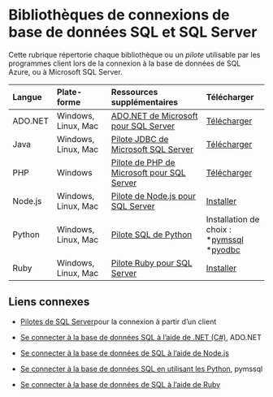 <properties
    pageTitle="Bibliothèques de connexions de base de données SQL et SQL Server"
    description="Affiche le numéro de version minimale pour chaque pilote que les programmes clients peuvent utiliser pour se connecter à la base de données de SQL Azure, ou à Microsoft SQL Server. Un lien est fourni pour les informations de version des pilotes publiés par la Communauté et non par Microsoft."
    services="sql-database"
    documentationCenter=""
    authors="MightyPen"
    manager="jhubbard"
    editor="genemi"/>

<tags
    ms.service="sql-database"
    ms.workload="data-management"
    ms.tgt_pltfrm="na"
    ms.devlang="na"
    ms.topic="article"
    ms.date="10/01/2016"
    ms.author="genemi"/>

# <a name="connection-libraries-for-sql-database-and-sql-server"></a>Bibliothèques de connexions de base de données SQL et SQL Server

Cette rubrique répertorie chaque bibliothèque ou un *pilote* utilisable par les programmes client lors de la connexion à la base de données de SQL Azure, ou à Microsoft SQL Server.


| Langue | Plate-forme | Ressources supplémentaires | Télécharger |
| :-- | :-- | :-- | :-- |
| ADO.NET | Windows, Linux, Mac | [ADO.NET de Microsoft pour SQL Server](http://msdn.microsoft.com/library/mt657768.aspx) | [Télécharger](https://msdn.microsoft.com/vstudio/aa496123.aspx) |
| Java | Windows, Linux, Mac | [Pilote JDBC de Microsoft SQL Server](http://msdn.microsoft.com/library/mt484311.aspx) | [Télécharger](http://go.microsoft.com/fwlink/?LinkId=245496) |
| PHP | Windows | [Pilote de PHP de Microsoft pour SQL Server](http://msdn.microsoft.com/library/dn865013.aspx) | [Télécharger](https://www.microsoft.com/download/details.aspx?id=20098) |
| Node.js | Windows, Linux, Mac | [Pilote de Node.js pour SQL Server](http://msdn.microsoft.com/library/mt652093.aspx) | [Installer](https://msdn.microsoft.com/library/mt652094.aspx) |
| Python | Windows, Linux, Mac | [Pilote SQL de Python](http://msdn.microsoft.com/library/mt652092.aspx) | Installation de choix : <br/> \*[pymssql](https://msdn.microsoft.com/library/mt694094.aspx) <br/> \*[pyodbc](http://msdn.microsoft.com/library/mt763257.aspx) |
| Ruby | Windows, Linux, Mac | [Pilote Ruby pour SQL Server](http://msdn.microsoft.com/library/mt691981.aspx) | [Installer](https://msdn.microsoft.com/library/mt711041.aspx) |


## <a name="related-links"></a>Liens connexes

- [Pilotes de SQL Server](http://msdn.microsoft.com/library/mt654049.aspx)pour la connexion à partir d’un client

- [Se connecter à la base de données SQL à l’aide de .NET (C#)](sql-database-develop-dotnet-simple.md), ADO.NET

- [Se connecter à la base de données de SQL à l’aide de Node.js](sql-database-develop-nodejs-simple.md)

- [Se connecter à la base de données SQL en utilisant les Python](sql-database-develop-python-simple.md), pymssql

- [Se connecter à la base de données de SQL à l’aide de Ruby](sql-database-develop-ruby-simple.md)
